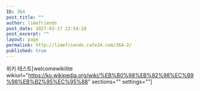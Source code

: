 ```yaml
---
ID: 364
post_title: ""
author: limefriends
post_date: 2017-03-17 22:54:28
post_excerpt: ""
layout: page
permalink: http://limefriends.cafe24.com/364-2/
published: true
---
```

위키 테스트[welcomewikilite wikiurl="https://ko.wikipedia.org/wiki/%EB%B0%98%EB%82%98%EC%B9%98%EB%B2%95%EC%95%88" sections="" settings=""]